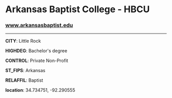 # Arkansas Baptist College - HBCU
### www.arkansasbaptist.edu
---
**CITY**: Little Rock

**HIGHDEG**: Bachelor's degree

**CONTROL**: Private Non-Profit

**ST_FIPS**: Arkansas

**RELAFFIL**: Baptist

**location**: 34.734751, -92.290555